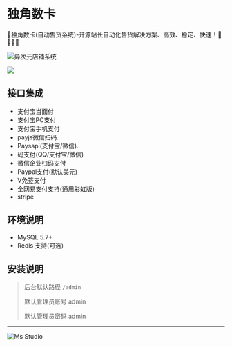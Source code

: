 # 独角数卡

🦄独角数卡(自动售货系统)-开源站长自动化售货解决方案、高效、稳定、快速！🚀🚀🎉🎉

![异次元店铺系统](https://file.lifebus.top/imgs/dujiaoka_cover.png)

![](https://img.shields.io/badge/%E6%96%B0%E7%96%86%E8%90%8C%E6%A3%AE%E8%BD%AF%E4%BB%B6%E5%BC%80%E5%8F%91%E5%B7%A5%E4%BD%9C%E5%AE%A4-%E6%8F%90%E4%BE%9B%E6%8A%80%E6%9C%AF%E6%94%AF%E6%8C%81-blue)

## 接口集成

+ 支付宝当面付
+ 支付宝PC支付
+ 支付宝手机支付
+ payjs微信扫码.
+ Paysapi(支付宝/微信).
+ 码支付(QQ/支付宝/微信)
+ 微信企业扫码支付
+ Paypal支付(默认美元)
+ V免签支付
+ 全网易支付支持(通用彩虹版)
+ stripe

## 环境说明

+ MySQL 5.7+
+ Redis 支持(可选)

## 安装说明

> 后台默认路径 `/admin`
>
> 默认管理员账号 admin
>
> 默认管理员密码 admin

---

![Ms Studio](https://file.lifebus.top/imgs/ms_blank_001.png)
